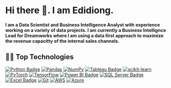 # Hi there 👋. I am Edidiong.
#### I am a Data Scientist and Business Intelligence Analyst with experience working on a variety of data projects. I am currently a Business Intellignce Lead for Dreamworks where I am using a data first approach to maximize the revenue capacitty of the internal sales channels.

## **👨‍💻 Top Technologies**

<!-- TODO: Make technologies links takes you to repositories -->
[![Python Badge](https://img.shields.io/badge/-Python-3776AB?style=for-the-badge&labelColor=212121&logo=python)](#) [![Pandas](https://img.shields.io/badge/pandas-%23150458.svg?style=for-the-badge&labelColor=212121&logo=pandas&logoColor=white)](#) 
[![NumPy](https://img.shields.io/badge/numpy-%23013243.svg?style=for-the-badge&labelColor=212121&logo=numpy&logoColor=white)](#)
[![Tableau Badge](https://img.shields.io/badge/-Tableau-E97627?style=for-the-badge&labelColor=212121&logo=tableau)](#)
[![scikit-learn](https://img.shields.io/badge/scikit--learn-%23F7931E.svg?style=for-the-badge&labelColor=212121&logo=scikit-learn&logoColor=white)](#) 
[![PyTorch](https://img.shields.io/badge/PyTorch-%230C55A5.svg?style=for-the-badge&labelColor=212121&logo=PyTorch&logoColor=white)](#) 
[![TensorFlow](https://img.shields.io/badge/TensorFlow-%23FF6F00.svg?style=for-the-badge&labelColor=212121&logo=TensorFlow&logoColor=white)](#) 
[![Power BI Badge](https://img.shields.io/badge/-Power%20BI-F2C811?style=for-the-badge&labelColor=212121&logo=powerbi)](#) 
[![SQL Server Badge](https://img.shields.io/badge/-SQL-CC2927?style=for-the-badge&labelColor=212121&logo=Microsoft%20SQL%20Server&logoColor=CC2927)](#) 
[![Excel Badge](https://img.shields.io/badge/-Microsoft%20Excel-217346?style=for-the-badge&labelColor=212121&logo=Microsoft%20Excel&logoColor=217346)](#) 
[![Git](https://img.shields.io/badge/git-%23F05033.svg?style=for-the-badge&labelColor=212121&logo=git&logoColor=white)](#) 
[![AWS](https://img.shields.io/badge/AWS-%23FF9900.svg?style=for-the-badge&labelColor=212121&logo=amazon-aws&logoColor=white)](#) 
[![Azure](https://img.shields.io/badge/azure-%230072C6.svg?style=for-the-badge&labelColor=212121&logo=microsoftazure&logoColor=white)](#)

<!--
**EdidiongEsu/EdidiongEsu** is a ✨ _special_ ✨ repository because its `README.md` (this file) appears on your GitHub profile.

Here are some ideas to get you started:

- 🔭 I’m currently working on ...
- 🌱 I’m currently learning ...
- 👯 I’m looking to collaborate on ...
- 🤔 I’m looking for help with ...
- 💬 Ask me about ...
- 📫 How to reach me: ...
- 😄 Pronouns: ...
- ⚡ Fun fact: ...
-->
